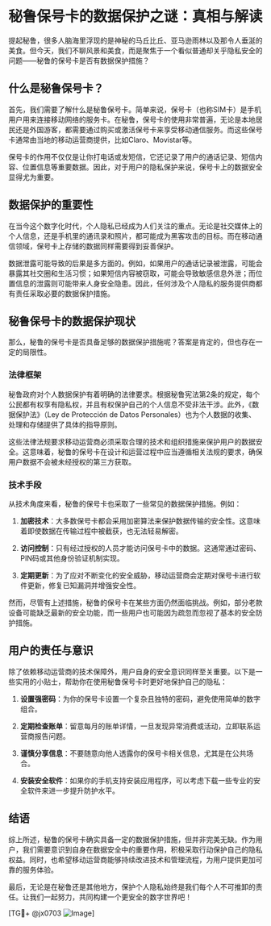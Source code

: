 # 秘鲁保号卡的数据保护之谜：真相与解读

提起秘鲁，很多人脑海里浮现的是神秘的马丘比丘、亚马逊雨林以及那令人垂涎的美食。但今天，我们不聊风景和美食，而是聚焦于一个看似普通却关乎隐私安全的问题——秘鲁的保号卡是否有数据保护措施？

## 什么是秘鲁保号卡？

首先，我们需要了解什么是秘鲁保号卡。简单来说，保号卡（也称SIM卡）是手机用户用来连接移动网络的服务卡。在秘鲁，保号卡的使用非常普遍，无论是本地居民还是外国游客，都需要通过购买或激活保号卡来享受移动通信服务。而这些保号卡通常由当地的移动运营商提供，比如Claro、Movistar等。

保号卡的作用不仅仅是让你打电话或发短信，它还记录了用户的通话记录、短信内容、位置信息等重要数据。因此，对于用户的隐私保护来说，保号卡上的数据安全显得尤为重要。

## 数据保护的重要性

在当今这个数字化时代，个人隐私已经成为人们关注的重点。无论是社交媒体上的个人信息，还是手机里的通讯录和照片，都可能成为黑客攻击的目标。而在移动通信领域，保号卡上存储的数据同样需要得到妥善保护。

数据泄露可能导致的后果是多方面的。例如，如果用户的通话记录被泄露，可能会暴露其社交圈和生活习惯；如果短信内容被窃取，可能会导致敏感信息外泄；而位置信息的泄露则可能带来人身安全隐患。因此，任何涉及个人隐私的服务提供商都有责任采取必要的数据保护措施。

## 秘鲁保号卡的数据保护现状

那么，秘鲁的保号卡是否具备足够的数据保护措施呢？答案是肯定的，但也存在一定的局限性。

### 法律框架

秘鲁政府对个人数据保护有着明确的法律要求。根据秘鲁宪法第2条的规定，每个公民都有权享有隐私权，并且有权保护自己的个人信息不受非法干涉。此外，《数据保护法》（Ley de Protección de Datos Personales）也为个人数据的收集、处理和存储提供了具体的指导原则。

这些法律法规要求移动运营商必须采取合理的技术和组织措施来保护用户的数据安全。这意味着，秘鲁的保号卡在设计和运营过程中应当遵循相关法规的要求，确保用户数据不会被未经授权的第三方获取。

### 技术手段

从技术角度来看，秘鲁的保号卡也采取了一些常见的数据保护措施。例如：

1. **加密技术**：大多数保号卡都会采用加密算法来保护数据传输的安全性。这意味着即使数据在传输过程中被截获，也无法轻易解密。
   
2. **访问控制**：只有经过授权的人员才能访问保号卡中的数据。这通常通过密码、PIN码或其他身份验证机制实现。

3. **定期更新**：为了应对不断变化的安全威胁，移动运营商会定期对保号卡进行软件更新，修复已知漏洞并增强安全性。

然而，尽管有上述措施，秘鲁的保号卡在某些方面仍然面临挑战。例如，部分老款设备可能缺乏最新的安全功能，而一些用户也可能因为疏忽而忽视了基本的安全防护措施。

## 用户的责任与意识

除了依赖移动运营商的技术保障外，用户自身的安全意识同样至关重要。以下是一些实用的小贴士，帮助你在使用秘鲁保号卡时更好地保护自己的隐私：

1. **设置强密码**：为你的保号卡设置一个复杂且独特的密码，避免使用简单的数字组合。
   
2. **定期检查账单**：留意每月的账单详情，一旦发现异常消费或活动，立即联系运营商报告问题。

3. **谨慎分享信息**：不要随意向他人透露你的保号卡相关信息，尤其是在公共场合。

4. **安装安全软件**：如果你的手机支持安装应用程序，可以考虑下载一些专业的安全软件来进一步提升防护水平。

## 结语

综上所述，秘鲁的保号卡确实具备一定的数据保护措施，但并非完美无缺。作为用户，我们需要意识到自身在数据安全中的重要作用，积极采取行动保护自己的隐私权益。同时，也希望移动运营商能够持续改进技术和管理流程，为用户提供更加可靠的服务体验。

最后，无论是在秘鲁还是其他地方，保护个人隐私始终是我们每个人不可推卸的责任。让我们一起努力，共同构建一个更安全的数字世界吧！

[TG💪+ @jx0703 ![Image](https://github.com/user-attachments/assets/dbca1d08-cadb-493c-b0ec-ad6f7a83f270)]